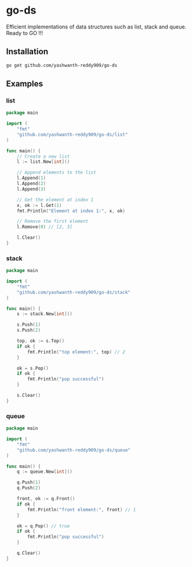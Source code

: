 # go-ds
Efficient implementations of data structures such as list, stack and queue. Ready to GO !!!


## Installation

```bash
go get github.com/yashwanth-reddy909/go-ds
```

## Examples

### list
 
```go
package main

import (
	"fmt"
	"github.com/yashwanth-reddy909/go-ds/list"
)

func main() {
	// Create a new list
	l := list.New[int]()

	// Append elements to the list
	l.Append(1)
	l.Append(2)
	l.Append(3)

	// Get the element at index 1
	x, ok := l.Get(1)
	fmt.Println("Element at index 1:", x, ok)

	// Remove the first element
	l.Remove(0) // [2, 3]

	l.Clear()
}
```

### stack
```go
package main

import (
	"fmt"
	"github.com/yashwanth-reddy909/go-ds/stack"
)

func main() {
	s := stack.New[int]()

	s.Push(1)
	s.Push(2)

	top, ok := s.Top()
	if ok {
		fmt.Println("top element:", top) // 2
	}

	ok = s.Pop()
	if ok {
		fmt.Println("pop successful")
	}

	s.Clear()
}
```

### queue
```go
package main

import (
	"fmt"
	"github.com/yashwanth-reddy909/go-ds/queue"
)

func main() {
	q := queue.New[int]()

	q.Push(1)
	q.Push(2)

	front, ok := q.Front()
	if ok {
		fmt.Println("front element:", front) // 1
	}

	ok = q.Pop() // true
	if ok {
		fmt.Println("pop successful")
	}

	q.Clear()
}
```


